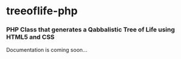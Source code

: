 treeoflife-php
==============

### PHP Class that generates a Qabbalistic Tree of Life using HTML5 and CSS

Documentation is coming soon...
